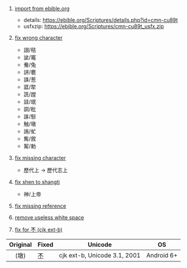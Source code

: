 1. [import from ebible.org](../../commit/eb34c1e)
   - details: https://ebible.org/Scriptures/details.php?id=cmn-cu89t
   - usfxzip: https://ebible.org/Scriptures/cmn-cu89t_usfx.zip

2. [fix wrong character](../../commit/d3a0650)
   - 詡/秸
   - 訿/竈
   - 觠/兔
   - 誁/麅
   - 誄/葱
   - 誆/犂
   - 詵/蹚
   - 詿/珉
   - 詷/秕
   - 誃/騌
   - 触/墩
   - 詴/虻
   - 觜/敘
   - 觢/勅

3. [fix missing character](../../commit/72156d0)
   - 歷代上 -> 歷代志上

4. [fix shen to shangti](../../commit/edbac49)
   - 神/上帝

5. [fix missing reference](../../commit/6672586)

6. [remove useless white space](../../commit/31e9939)

7. [fix for 𣎴 (cjk ext-b)](../../commit/c6287a6)

| Original | Fixed | Unicode | OS |
| :--: | -- | ------- | -- |
| (墩) | [𣎴](https://www.unicode.org/cgi-bin/GetUnihanData.pl?codepoint=233b4) | cjk ext-b, Unicode 3.1, 2001 | Android 6+ |
